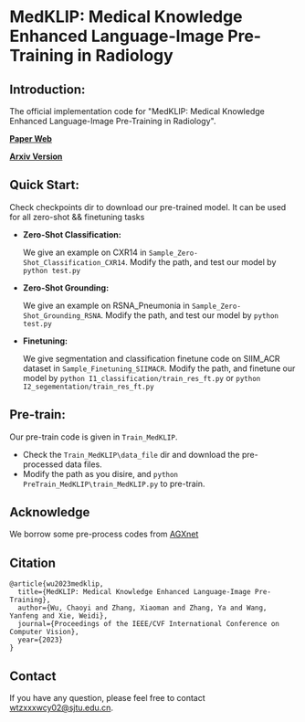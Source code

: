 # MedKLIP: Medical Knowledge Enhanced Language-Image Pre-Training in Radiology

## Introduction:

The official implementation  code for "MedKLIP: Medical Knowledge Enhanced Language-Image Pre-Training in Radiology".

[**Paper Web**](https://chaoyi-wu.github.io/MedKLIP/)

[**Arxiv Version**](https://arxiv.org/abs/2301.02228)

## Quick Start:
Check checkpoints dir to download our pre-trained model. It can be used for all zero-shot && finetuning tasks

* **Zero-Shot Classification:**

    We give an example on CXR14 in ```Sample_Zero-Shot_Classification_CXR14```. Modify the path, and test our model by ```python test.py```
* **Zero-Shot Grounding:**

    We give an example on RSNA_Pneumonia in ```Sample_Zero-Shot_Grounding_RSNA```. Modify the path, and test our model by ```python test.py```
* **Finetuning:**

    We give segmentation and classification finetune code on SIIM_ACR dataset in ```Sample_Finetuning_SIIMACR```. Modify the path, and finetune our model by ```python I1_classification/train_res_ft.py``` or ```python I2_segementation/train_res_ft.py```

## Pre-train:
Our pre-train code is given in ```Train_MedKLIP```.
* Check the ```Train_MedKLIP\data_file``` dir and download the pre-processed data files.
* Modify the path as you disire, and ```python PreTrain_MedKLIP\train_MedKLIP.py``` to pre-train.

## Acknowledge
We borrow some pre-process codes from [AGXnet](https://github.com/batmanlab/AGXNet)

## Citation
```
@article{wu2023medklip,
  title={MedKLIP: Medical Knowledge Enhanced Language-Image Pre-Training},
  author={Wu, Chaoyi and Zhang, Xiaoman and Zhang, Ya and Wang, Yanfeng and Xie, Weidi},
  journal={Proceedings of the IEEE/CVF International Conference on Computer Vision},
  year={2023}
}
```
## Contact
If you have any question, please feel free to contact wtzxxxwcy02@sjtu.edu.cn.
